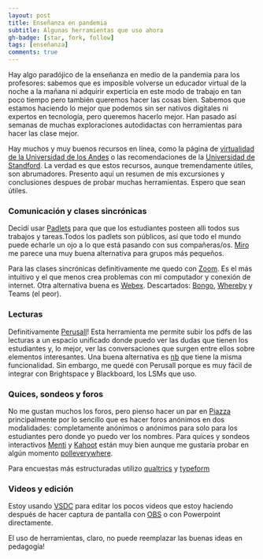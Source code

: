 ```yaml
---
layout: post
title: Enseñanza en pandemia
subtitle: Algunas herramientas que uso ahora
gh-badge: [star, fork, follow]
tags: [enseñanza]
comments: true
---
```


Hay algo paradójico de la enseñanza en medio de la pandemia para los profesores: sabemos que es imposible volverse un educador virtual de la noche a la mañana ni adquirir experticia en este modo de trabajo en tan poco tiempo pero también queremos hacer las cosas bien. Sabemos que estamos haciendo lo mejor que podemos sin ser nativos digitales ni expertos en tecnología, pero queremos hacerlo mejor. Han pasado así semanas de muchas exploraciones autodidactas con herramientas para hacer las clase mejor.  

Hay muchos y muy buenos recursos en línea, como la página de [virtualidad de la Universidad de los Andes](https://virtualidad.uniandes.edu.co/) o las recomendaciones de la [Universidad de Standford](https://docs.google.com/document/d/1ccsudB2vwZ_GJYoKlFzGbtnmftGcXwCIwxzf-jkkoCU/). La verdad es que estos recursos, aunque tremendamente útiles, son abrumadores. Presento aquí un resumen de mis excursiones y conclusiones despues de probar muchas herramientas. Espero que sean útiles. 

### Comunicación y clases sincrónicas
Decidí usar [Padlets](https://padlet.com/) para que que los estudiantes posteen alli todos sus trabajos y tareas.Todos los padlets son públicos, así que todo el mundo puede echarle un ojo a lo que está pasando con sus compañeras/os. [Miro](http://miro.com/) me parece una muy buena alternativa para grupos más pequeños.  

Para las clases sincrónicas definitivamente me quedo con [Zoom](https://zoom.us/). Es el más intuitivo y el que menos crea problemas con mi computador y conexión de internet. Otra alternativa buena es [Webex](https://www.webex.com/es/index.html). Descartados: [Bongo](https://www.bongolearn.com/), [Whereby](https://whereby.com/) y Teams (el peor). 

### Lecturas 
Definitivamente [Perusall](https://perusall.com/)! Esta herramienta me permite subir los pdfs de las lecturas a un espacio unificado donde puedo ver las dudas que tienen los estudiantes y, lo mejor, ver las conversaciones que surgen entre ellos sobre elementos interesantes. Una buena alternativa es [nb](https://nb.mit.edu/welcome) que tiene la misma funcionalidad. Sin embargo, me quedé con Perusall porque es muy fácil de integrar con Brightspace y Blackboard, los LSMs que uso.

### Quices, sondeos y foros

No me gustan muchos los foros, pero pienso hacer un par en [Piazza](https://piazza.com/) principalmente por lo sencillo que es hacer foros anónimos en dos modalidades: completamente anónimos o anónimos para solo para los estudiantes pero donde yo puedo ver los nombres. Para quices y sondeos interactivos [Menti](https://www.mentimeter.com/) y [Kahoot](https://kahoot.com/) están muy bien aunque me gustaría probar en algún momento [polleverywhere](https://www.polleverywhere.com/).  

Para encuestas más estructuradas utilizo [qualtrics](https://www.qualtrics.com/) y [typeform](https://www.typeform.com/)

### Videos y edición
Estoy usando [VSDC](http://www.videosoftdev.com/) para editar los pocos videos que estoy haciendo después de hacer captura de pantalla con [OBS](https://obsproject.com/) o con Powerpoint directamente. 

El uso de herramientas, claro, no puede reemplazar las buenas ideas en pedagogía!
